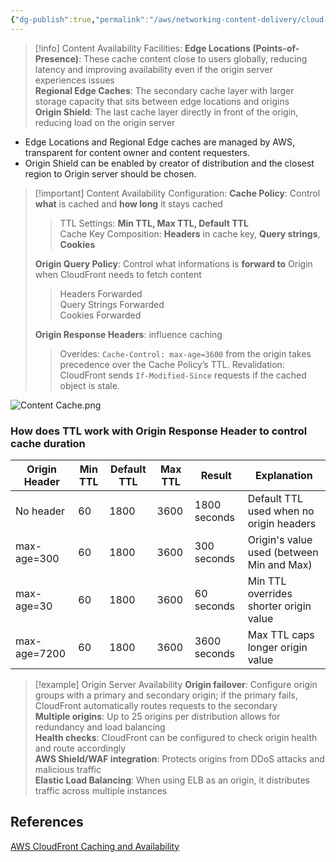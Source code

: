 ```yaml
---
{"dg-publish":true,"permalink":"/aws/networking-content-delivery/cloud-front/content-and-server-availability/"}
---
```


> [!info] Content Availability Facilities:
>**Edge Locations (Points-of-Presence)**: These cache content close to users globally, reducing latency and improving availability even if the origin server experiences issues \
>**Regional Edge Caches**: The secondary cache layer with larger storage capacity that sits between edge locations and origins \
>**Origin Shield**: The last cache layer directly in front of the origin, reducing load on the origin server 

- Edge Locations and Regional Edge caches are managed by AWS, transparent for content owner and content requesters.
- Origin Shield can be enabled by creator of distribution and the closest region to Origin server should be chosen.


>[!important] Content Availability Configuration:
>**Cache Policy**: Control **what** is cached and **how long** it stays cached
>>TTL Settings: **Min TTL, Max TTL, Default TTL** \
>>Cache Key Composition: **Headers** in cache key, **Query strings**, **Cookies** 
>
>**Origin Query Policy**: Control what informations is **forward to** Origin when CloudFront needs to fetch content 
>>Headers Forwarded \
>>Query Strings Forwarded \
>>Cookies Forwarded
>
>**Origin Response Headers**: influence caching
>>Overides: `Cache-Control: max-age=3600` from the origin takes precedence over the Cache Policy’s TTL.
>>Revalidation: CloudFront sends `If-Modified-Since` requests if the cached object is stale.

![Content Cache.png](/img/user/aws/Networking-Content-Delivery/CloudFront/Content%20Cache.png)


### How does TTL work with Origin Response Header to control cache duration

| Origin Header | Min TTL | Default TTL | Max TTL | Result       | Explanation                               |
| ------------- | ------- | ----------- | ------- | ------------ | ----------------------------------------- |
| No header     | 60      | 1800        | 3600    | 1800 seconds | Default TTL used when no origin headers   |
| max-age=300   | 60      | 1800        | 3600    | 300 seconds  | Origin's value used (between Min and Max) |
| max-age=30    | 60      | 1800        | 3600    | 60 seconds   | Min TTL overrides shorter origin value    |
| max-age=7200  | 60      | 1800        | 3600    | 3600 seconds | Max TTL caps longer origin value          |

> [!example] Origin Server Availability
> **Origin failover**: Configure origin groups with a primary and secondary origin; if the primary fails, CloudFront automatically routes requests to the secondary \
> **Multiple origins**: Up to 25 origins per distribution allows for redundancy and load balancing \
> **Health checks**: CloudFront can be configured to check origin health and route accordingly \
> **AWS Shield/WAF integration**: Protects origins from DDoS attacks and malicious traffic \
> **Elastic Load Balancing**: When using ELB as an origin, it distributes traffic across multiple instances
  
## References
[AWS CloudFront Caching and Availability](https://docs.aws.amazon.com/AmazonCloudFront/latest/DeveloperGuide/ConfiguringCaching.html)
